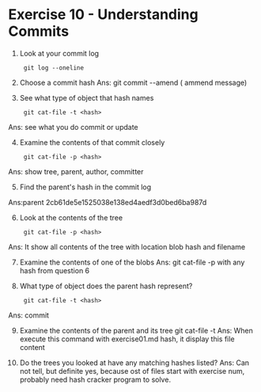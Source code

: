 # Exercise 10 - Understanding Commits

1. Look at your commit log

        git log --oneline

2. Choose a commit hash
   Ans:    git commit --amend   ( ammend message)


3. See what type of object that hash names

        git cat-file -t <hash>
Ans: see what you do commit or update

4. Examine the contents of that commit closely

        git cat-file -p <hash>
Ans: show tree, parent, author, committer

5. Find the parent's hash in the commit log

Ans:parent 2cb61de5e1525038e138ed4aedf3d0bed6ba987d

6. Look at the contents of the tree

        git cat-file -p <hash>
Ans: It show all contents of the tree with location blob hash and filename

7. Examine the contents of one of the blobs
Ans: git cat-file -p  with any hash from question 6

8. What type of object does the parent hash represent?

        git cat-file -t <hash>
Ans: commit

9. Examine the contents of the parent and its tree
        git cat-file -t <hash>
Ans: When execute this command with exercise01.md hash, it display this file content


10. Do the trees you looked at have any matching hashes listed?
Ans: Can not tell, but definite yes, because ost of files start with exercise num, probably need hash cracker program to solve. 
